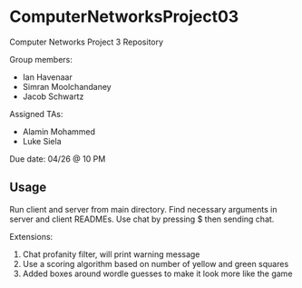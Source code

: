 # ComputerNetworksProject03
Computer Networks Project 3 Repository

Group members:
- Ian Havenaar
- Simran Moolchandaney
- Jacob Schwartz

Assigned TAs:
- Alamin Mohammed
- Luke Siela

Due date: 04/26 @ 10 PM

## Usage
Run client and server from main directory. Find necessary arguments in server and client READMEs.
Use chat by pressing $ then sending chat.

Extensions:
1. Chat profanity filter, will print warning message
2. Use a scoring algorithm based on number of yellow and green squares
3. Added boxes around wordle guesses to make it look more like the game
